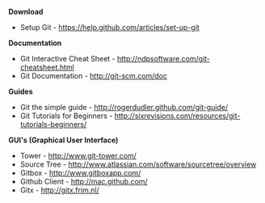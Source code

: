 **Download**

* Setup Git - https://help.github.com/articles/set-up-git

**Documentation**

* Git Interactive Cheat Sheet - http://ndpsoftware.com/git-cheatsheet.html
* Git Documentation - http://git-scm.com/doc

**Guides**

* Git the simple guide - http://rogerdudler.github.com/git-guide/
* Git Tutorials for Beginners - http://sixrevisions.com/resources/git-tutorials-beginners/

**GUI's (Graphical User Interface)**

* Tower - http://www.git-tower.com/
* Source Tree - http://www.atlassian.com/software/sourcetree/overview
* Gitbox - http://www.gitboxapp.com/
* Github Client - http://mac.github.com/
* Gitx - http://gitx.frim.nl/

